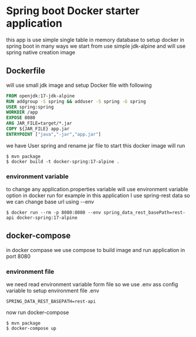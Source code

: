 # Spring boot Docker starter application
this app is use simple single table in memory database to setup docker in spring boot in many ways we start from use simple jdk-alpine and will use spring native creation image 
## Dockerfile
will use small jdk image and setup Docker file with following 
```dockerfile
FROM openjdk:17-jdk-alpine
RUN addgroup -S spring && adduser -S spring -G spring
USER spring:spring
WORKDIR /app
EXPOSE 8080
ARG JAR_FILE=target/*.jar
COPY ${JAR_FILE} app.jar
ENTRYPOINT ["java","-jar","app.jar"]
```
we have User spring and rename jar file to start this docker image will run
```shell
$ mvn package
$ docker build -t docker-spring:17-alpine .
```
### environment variable
to change any application.properties variable will use environment variable option in docker run for example in this application I use spring-rest data so we can change base url using --env
```shell
$ docker run --rm -p 8080:8080 --env spring_data_rest_basePath=rest-api docker-spring:17-alpine
```

## docker-compose
in docker compase we use compose to build image and run application in port 8080 
### environment file
we need read environment variable form file so we use .env ass config variable to setup environment file .env
```dotenv
SPRING_DATA_REST_BASEPATH=rest-api
```
now run docker-compose 
```shell
$ mvn package
$ docker-compose up
```

